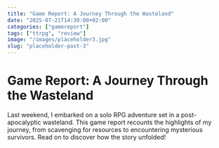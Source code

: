 ```yaml
---
title: "Game Report: A Journey Through the Wasteland"
date: "2025-07-21T14:30:00+02:00"
categories: ["gamereport"]
tags: ["ttrpg", "review"]
image: "/images/placeholder3.jpg"
slug: "placeholder-post-3"
---
```


# Game Report: A Journey Through the Wasteland

Last weekend, I embarked on a solo RPG adventure set in a post-apocalyptic wasteland. This game report recounts the highlights of my journey, from scavenging for resources to encountering mysterious survivors. Read on to discover how the story unfolded!
